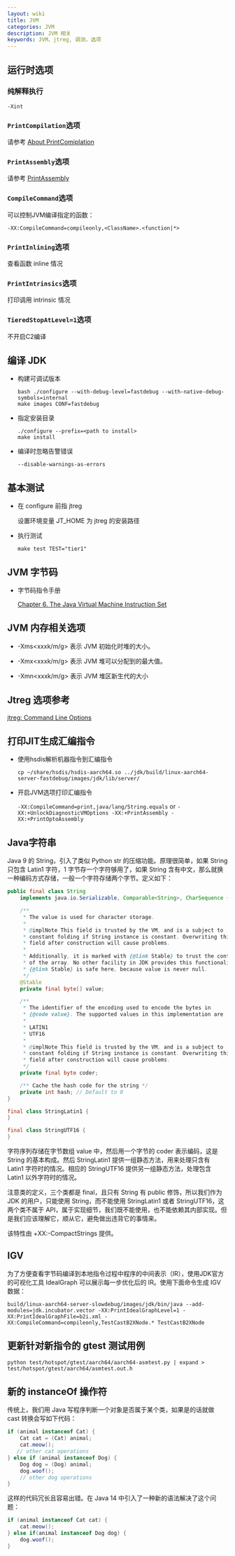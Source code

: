 ```yaml
---
layout: wiki
title: JVM
categories: JVM
description: JVM 相关
keywords: JVM，jtreg, 调测，选项
---
```


## 运行时选项

### 纯解释执行

```
-Xint
```

### `PrintCompilation`选项

请参考 [About PrintComiplation](https://link.zhihu.com/?target=https%3A//gist.github.com/rednaxelafx/1165804%23file-notes-md)

### `PrintAssembly`选项

请参考 [PrintAssembly](https://wiki.openjdk.java.net/display/HotSpot/PrintAssembly)

### `CompileCommand`选项

可以控制JVM编译指定的函数：
```
-XX:CompileCommand=compileonly,<ClassName>.<function|*>
```

### `PrintInlining`选项

查看函数 inline 情况

### `PrintIntrinsics`选项

打印调用 intrinsic 情况

### `TieredStopAtLevel=1`选项

不开启C2编译

## 编译 JDK

- 构建可调试版本

  ```shell
  bash ./configure --with-debug-level=fastdebug --with-native-debug-symbols=internal
  make images CONF=fastdebug
  ```

- 指定安装目录

  ```shell
  ./configure --prefix=<path to install>
  make install
  ```

- 编译时忽略告警错误

  `--disable-warnings-as-errors`

## 基本测试

- 在 configure 前指 jtreg

  设置环境变量 JT_HOME 为 jtreg 的安装路径

- 执行测试

  ```shell
  make test TEST="tier1"
  ```

## JVM 字节码

- 字节码指令手册

  [Chapter 6. The Java Virtual Machine Instruction Set](https://docs.oracle.com/javase/specs/jvms/se8/html/jvms-6.html)

## JVM 内存相关选项

- -Xms<xxxk/m/g>
  表示 JVM 初始化时堆的大小。

- -Xmx<xxxk/m/g>
  表示 JVM 堆可以分配到的最大值。

- -Xmn<xxxk/m/g>
  表示 JVM 堆区新生代的大小

## Jtreg 选项参考

[jtreg: Command Line Options](http://openjdk.java.net/jtreg/command-help.html)

## 打印JIT生成汇编指令

- 使用hsdis解析机器指令到汇编指令

  `cp ~/share/hsdis/hsdis-aarch64.so ../jdk/build/linux-aarch64-server-fastdebug/images/jdk/lib/server/`
  
- 开启JVM选项打印汇编指令

  `-XX:CompileCommand=print,java/lang/String.equals` or `-XX:+UnlockDiagnosticVMOptions -XX:+PrintAssembly -XX:+PrintOptoAssembly`
  
## Java字符串

Java 9 的 String，引入了类似 Python str 的压缩功能。原理很简单，如果 String 只包含 Latin1 字符，1 字节存一个字符够用了，如果 String 含有中文，那么就换一种编码方式存储，一般一个字符存储两个字节。定义如下：

```java
public final class String
    implements java.io.Serializable, Comparable<String>, CharSequence {

    /**
     * The value is used for character storage.
     *
     * @implNote This field is trusted by the VM, and is a subject to
     * constant folding if String instance is constant. Overwriting this
     * field after construction will cause problems.
     *
     * Additionally, it is marked with {@link Stable} to trust the contents
     * of the array. No other facility in JDK provides this functionality (yet).
     * {@link Stable} is safe here, because value is never null.
     */
    @Stable
    private final byte[] value;

    /**
     * The identifier of the encoding used to encode the bytes in
     * {@code value}. The supported values in this implementation are
     *
     * LATIN1
     * UTF16
     *
     * @implNote This field is trusted by the VM, and is a subject to
     * constant folding if String instance is constant. Overwriting this
     * field after construction will cause problems.
     */
    private final byte coder;

    /** Cache the hash code for the string */
    private int hash; // Default to 0
}

final class StringLatin1 {
}

final class StringUTF16 {
}
```

字符序列存储在字节数组 value 中，然后用一个字节的 coder 表示编码，这是 String 的基本构成。然后 StringLatin1 提供一组静态方法，用来处理只含有 Latin1 字符时的情况。相应的 StringUTF16 提供另一组静态方法，处理包含 Latin1 以外字符时的情况。

注意类的定义，三个类都是 final，且只有 String 有 public 修饰，所以我们作为 JDK 的用户，只能使用 String，而不能使用 StringLatin1 或者 StringUTF16，这两个类不属于 API，属于实现细节，我们既不能使用，也不能依赖其内部实现。但是我们应该理解它，顺从它，避免做出违背它的事情来。

该特性由 +XX:-CompactStrings 提供。

## IGV

为了方便查看字节码编译到本地指令过程中程序的中间表示（IR），使用JDK官方的可视化工具 IdealGraph 可以展示每一步优化后的 IR。使用下面命令生成 IGV 数据：

`build/linux-aarch64-server-slowdebug/images/jdk/bin/java --add-modules=jdk.incubator.vector -XX:PrintIdealGraphLevel=1 -XX:PrintIdealGraphFile=b2i.xml -XX:CompileCommand=compileonly,TestCastB2XNode.* TestCastB2XNode`

## 更新针对新指令的 gtest 测试用例

`python test/hotspot/gtest/aarch64/aarch64-asmtest.py | expand > test/hotspot/gtest/aarch64/asmtest.out.h`

## 新的 instanceOf 操作符

传统上，我们用 Java 写程序判断一个对象是否属于某个类，如果是的话就做 cast 转换会写如下代码：

```java
if (animal instanceof Cat) {
    Cat cat = (Cat) animal;
    cat.meow();
   // other cat operations
} else if (animal instanceof Dog) {
    Dog dog = (Dog) animal;
    dog.woof();
    // other dog operations
}
```

这样的代码冗长且容易出错。在 Java 14 中引入了一种新的语法解决了这个问题：

```java
if (animal instanceof Cat cat) {
    cat.meow();
} else if(animal instanceof Dog dog) {
    dog.woof();
}
```

